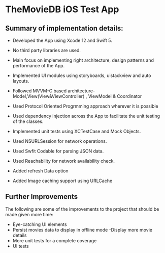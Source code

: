 # TheMovieDB iOS Test App

## Summary of implementation details:

- Developed the App using Xcode 12 and Swift 5.

- No third party libraries are used.

- Main focus on implementing right architecture, design patterns and performance of the App.

- Implemented UI modules using storyboards, uistackview and auto layouts.

- Followed MVVM-C based architecture- Model,View(View&ViewController) , ViewModel & Coordinator

- Used Protocol Oriented Progrmming approach wherever it is possible

- Used dependency injection across the App to facilitate the unit testing of the classes.

- Implemented unit tests using XCTestCase and Mock Objects.

- Used NSURLSession for network operations.

- Used Swfit Codable for parsing JSON data.

- Used Reachability  for network availability check.

- Added refresh Data option

- Added Image caching support using URLCache


## Further Improvements

The following are some of the improvements to the project that should be made given more time:

- Eye-catching UI elements
- Persist movies data to display in offline mode
-Display more movie details
- More unit tests for a complete coverage
- UI tests


